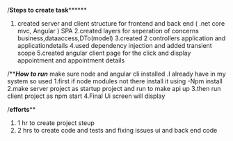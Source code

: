 /******Steps to create task************

1. created server and client structure for frontend and back end ( .net core mvc, Angular ) SPA
2.created layers for seperation of concerns business,dataaccess,DTo(model) 
3.created 2 controllers application and applicationdetails
4.used dependency injection and added transient scope
5.created angular client page for the click and display appointment and appointment details

/***********How to run*********
make sure node and angular cli installed .I already have in my system so used
1.first if node modules not there install it using -Npm install
2.make server project as startup project and run to make api up
3.then run client project as npm start 
4.Final Ui screen will display

/****efforts******
1. 1 hr to create project steup
2. 2 hrs to create code and tests and fixing issues ui and back end code


